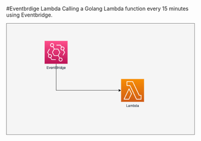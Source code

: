 #Eventbrdige Lambda
Calling a Golang Lambda function every 15 minutes using Eventbridge.

![alt text](https://github.com/pooriaghaedi/scenario-based-terraform/blob/main/EventBridgeLambda/EventLambda.png?raw=true)
